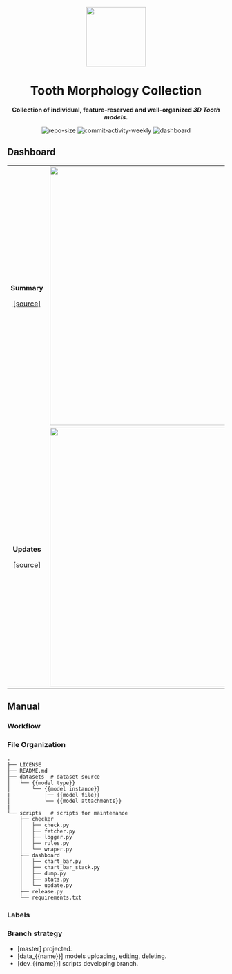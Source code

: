 <p align="center"><img src="https://imgbed.scubot.com/image/RoundCorner_1.png" width=138></p>
<h1 align="center">Tooth Morphology Collection</h1>
<p align="center"><strong>Collection of individual, feature-reserved and well-organized <em>3D Tooth models</em>.</strong></p>

<div align="center">

![repo-size](https://img.shields.io/github/repo-size/hx-w/tooth_morphology)
![commit-activity-weekly](https://img.shields.io/github/commit-activity/w/hx-w/tooth_morphology)
![dashboard](https://img.shields.io/github/actions/workflow/status/hx-w/tooth_morphology/DASHBOARD_UPDATER.yml?label=dashboard)
</div>



## Dashboard
<!-- <table>
    <tr>
        <td><p align="center">Summary</p>
        </td>
        <td><p align="center">Updates</p>
        </td>
    </tr>
    <tr>
        <td><img src=http://chat.scubot.com:7890/get/summary- width=600/></td>
        <td><img src=http://chat.scubot.com:7890/get/diff- width=600/></td>
    </tr>
</table> -->

<table border="0">
<tr>
<td>
<p align="center"><strong>Summary</strong></p>
<p align="center"><a href="http://chat.scubot.com:7890/get/summary-?redirect=true" target="_blank"> [source]  </a> </p>
</td>
<td><img src=http://chat.scubot.com:7890/get/summary-?redirect=false width=600/></td>
</tr>
<tr>
<td>
<p align="center"><strong>Updates</strong></p>
<p align="center"><a href="http://chat.scubot.com:7890/get/diff-?redirect=true" target="_blank"> [source] </a> </p>
</td>
<td><img src=http://chat.scubot.com:7890/get/diff-?redirect=false width=600/></td>
</tr>
</table>

## Manual

### Workflow


### File Organization

```text
.
├── LICENSE
├── README.md
├── datasets  # dataset source
│   └── {{model type}}
│       └── {{model instance}}
|           |── {{model file}}
│           └── {{model attachments}}
|
└── scripts   # scripts for maintenance
    ├── checker
    │   ├── check.py
    │   ├── fetcher.py
    │   ├── logger.py
    │   ├── rules.py
    │   └── wraper.py
    ├── dashboard
    │   ├── chart_bar.py
    │   ├── chart_bar_stack.py
    │   ├── dump.py
    │   ├── stats.py
    │   └── update.py
    ├── release.py
    └── requirements.txt
```

### Labels


### Branch strategy

- [master] projected.
- [data_{{name}}] models uploading, editing, deleting.
- [dev_{{name}}] scripts developing branch.
